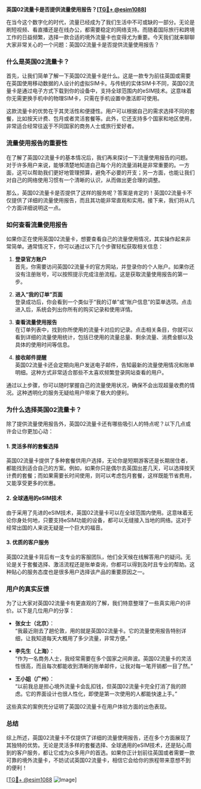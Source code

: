 **英国02流量卡是否提供流量使用报告？[[TG💪+ @esim1088](https://t.me/s/esim1088)]**

在当今这个数字化的时代，流量已经成为了我们生活中不可或缺的一部分。无论是刷短视频、看直播还是在线办公，都需要稳定的网络支持。而随着国际旅行和跨境工作的日益频繁，选择一款合适的境外流量卡也变得尤为重要。今天我们就来聊聊大家非常关心的一个问题：英国02流量卡是否提供流量使用报告？

### **什么是英国02流量卡？**

首先，让我们简单了解一下英国02流量卡是什么。这是一款专为前往英国或需要在英国使用移动数据的人设计的虚拟SIM卡。与传统的实体SIM卡不同，英国02流量卡是通过电子方式下载到你的设备中，支持全球范围内的eSIM技术。这意味着你无需更换手机中的物理SIM卡，只需在手机设置中激活即可使用。

这款流量卡的优势在于其灵活性和便捷性。用户可以根据自己的需求选择不同的套餐，比如按天计费、包月或者灵活套餐等。此外，它还支持多个国家和地区使用，非常适合经常往返于不同国家的商务人士或旅行爱好者。

### **流量使用报告的重要性**

在了解了英国02流量卡的基本情况后，我们再来探讨一下流量使用报告的问题。对于许多用户来说，能够清楚地知道自己每个月的流量消耗是非常重要的。一方面，这可以帮助我们更好地管理预算，避免不必要的开支；另一方面，也能让我们对自己的网络使用习惯有一个清晰的认识，从而做出更合理的调整。

那么，英国02流量卡是否提供了这样的服务呢？答案是肯定的！英国02流量卡不仅提供了详细的流量使用报告，而且其功能非常直观和实用。接下来，我们将从几个方面详细说明这一点。

### **如何查看流量使用报告**

如果你正在使用英国02流量卡，想要查看自己的流量使用情况，其实操作起来非常简单。通常情况下，你可以通过以下几个步骤轻松获取相关信息：

1. **登录官方账户**  
   首先，你需要访问英国02流量卡的官方网站，并登录你的个人账户。如果你还没有注册账号，可以按照提示完成注册流程。这是获取流量使用报告的第一步。

2. **进入“我的订单”页面**  
   登录成功后，你会看到一个类似于“我的订单”或“账户信息”的菜单选项。点击进入后，系统会列出你所有的购买记录和使用详情。

3. **查看流量使用报告**  
   在订单列表中，找到你所使用的流量卡对应的记录。点击相关条目，你就可以看到详细的流量使用统计，包括已使用的流量总量、剩余流量、消费金额以及具体的使用时间等信息。

4. **接收邮件提醒**  
   英国02流量卡还会定期向用户发送电子邮件，告知最新的流量使用情况和账单明细。这种方式非常适合那些不太喜欢频繁登录网站查看的用户。

通过以上步骤，你可以随时掌握自己的流量使用状况，确保不会出现超量收费的情况。这种透明化的服务无疑给用户带来了极大的便利。

### **为什么选择英国02流量卡？**

除了提供流量使用报告外，英国02流量卡还有哪些吸引人的特点呢？以下几点或许会让你更加心动：

#### **1. 灵活多样的套餐选择**
英国02流量卡提供了多种套餐供用户选择，无论你是短期游客还是长期居住者，都能找到适合自己的方案。例如，如果你只是偶尔去英国出差几天，可以选择按天计费的套餐；而如果需要长时间使用，则可以考虑包月套餐，这样既能节省费用，又能享受更多的优惠。

#### **2. 全球通用的eSIM技术**
由于采用了先进的eSIM技术，英国02流量卡可以在全球范围内使用。这意味着无论你身处何地，只要支持eSIM功能的设备，都可以无缝接入当地的网络。这对于经常出国的人来说无疑是一个巨大的福音。

#### **3. 优质的客户服务**
英国02流量卡背后有一支专业的客服团队，他们全天候在线解答用户的疑问。无论是关于套餐选择、激活流程还是账单查询，你都可以得到及时且专业的帮助。这种贴心的服务态度也是很多用户选择该产品的重要原因之一。

### **用户的真实反馈**

为了让大家对英国02流量卡有更直观的了解，我们特意整理了一些真实用户的评价。以下是几位用户的分享：

- **张女士（北京）**：  
  “我最近刚去了趟伦敦，用的就是英国02流量卡。它的流量使用报告特别详细，让我知道每天大概用了多少流量，非常方便。”

- **李先生（上海）**：  
  “作为一名商务人士，我经常需要在多个国家之间奔波。英国02流量卡的灵活性很高，而且每次都能收到清晰的账单邮件，让我对每一笔开销都一目了然。”

- **王小姐（广州）**：  
  “以前我总是担心境外流量卡会乱扣钱，但英国02流量卡完全打消了我的顾虑。它的界面设计也很人性化，即使是第一次使用的人都能快速上手。”

这些真实的案例充分证明了英国02流量卡在用户体验方面的出色表现。

### **总结**

综上所述，英国02流量卡不仅提供了详细的流量使用报告，还在多个方面展现了其独特的优势。无论是灵活多样的套餐选择、全球通用的eSIM技术，还是贴心周到的客户服务，都让它成为众多用户的首选。如果你正计划前往英国或者需要一款可靠的境外流量卡，不妨试试英国02流量卡，相信它会给你的旅程带来意想不到的便利！

[[TG💪+ @esim1088](https://t.me/s/esim1088) ![Image](https://i.postimg.cc/4NQfJmqS/Snipaste-2025-05-13-00-14-12.png)]